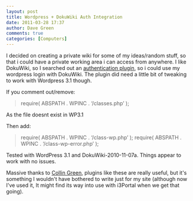```yaml
---
layout: post
title: Wordpress + DokuWiki Auth Integration
date: 2011-03-28 17:37
author: Dave Green
comments: true
categories: [Computers]
---
```

I decided on creating a private wiki for some of my ideas/random stuff, so that i could have a private working area i can access from anywhere. I like DokuWiki, so I searched out an [authentication plugin](http://keeyai.com/projects-and-releases/dokuwiki-tools/dokuwiki-and-wordpress-3x-authentication-integration/), so i could use my wordpress login with DokuWiki. The plugin did need a little bit of tweaking to work with Wordpress 3.1 though.

If you comment out/remove:
<blockquote>require( ABSPATH . WPINC . ‘/classes.php’ );</blockquote>
As the file doesnt exist in WP3.1

Then add:
<blockquote>require( ABSPATH . WPINC . ‘/class-wp.php’ );
require( ABSPATH . WPINC . ‘/class-wp-error.php’ );</blockquote>
Tested with WordPress 3.1 and DokuWiki-2010-11-07a. Things appear to work with no issues.

Massive thanks to [Collin Green](http://keeyai.com/about/), plugins like these are really useful, but it's something I wouldn't have bothered to write just for my site (although now I've used it, It might find its way into use with i3Portal when we get that going).
